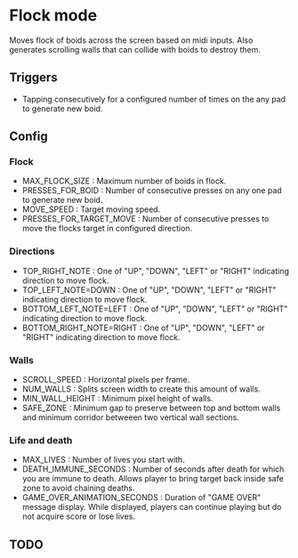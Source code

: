 Flock mode
======

Moves flock of boids across the screen based on midi inputs. Also generates scrolling walls that can collide with boids to destroy them.

## Triggers
- Tapping consecutively for a configured number of times on the any pad to generate new boid.

## Config
### Flock
- MAX_FLOCK_SIZE : Maximum number of boids in flock.
- PRESSES_FOR_BOID : Number of consecutive presses on any one pad to generate new boid.
- MOVE_SPEED : Target moving speed.
- PRESSES_FOR_TARGET_MOVE : Number of consecutive presses to move the flocks target in configured direction.

### Directions
- TOP_RIGHT_NOTE : One of "UP", "DOWN", "LEFT" or "RIGHT" indicating direction to move flock.
- TOP_LEFT_NOTE=DOWN : One of "UP", "DOWN", "LEFT" or "RIGHT" indicating direction to move flock.
- BOTTOM_LEFT_NOTE=LEFT : One of "UP", "DOWN", "LEFT" or "RIGHT" indicating direction to move flock.
- BOTTOM_RIGHT_NOTE=RIGHT : One of "UP", "DOWN", "LEFT" or "RIGHT" indicating direction to move flock.

### Walls
- SCROLL_SPEED : Horizontal pixels per frame.
- NUM_WALLS : Splits screen width to create this amount of walls.
- MIN_WALL_HEIGHT : Minimum pixel height of walls.
- SAFE_ZONE : Minimum gap to preserve between top and bottom walls and minimum corridor betweeen two vertical wall sections.

### Life and death
- MAX_LIVES : Number of lives you start with.
- DEATH_IMMUNE_SECONDS : Number of seconds after death for which you are immune to death. Allows player to bring target back inside safe zone to avoid chaining deaths.
- GAME_OVER_ANIMATION_SECONDS : Duration of "GAME OVER" message display. While displayed, players can continue playing but do not acquire score or lose lives.

## TODO
